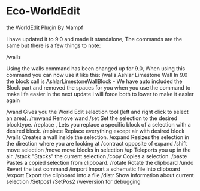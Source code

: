 # Eco-WorldEdit

the WorldEdit Plugin By Mampf

I have updated it to 9.0 and made it standalone, The commands are the same but there is a few things to note:

/walls 

Using the walls command has been changed up for 9.0, When using this command you can now use it like this:
/walls Ashlar Limestone Wall
In 9.0 the block call is AshlarLimestoneWallBlock - We have auto included the Block part and removed the spaces for you when you use the command to make life easier in the next update i will force both to lower to make it easier again

/wand Gives you the World Edit selection tool (left and right click to select an area).
/rmwand Remove wand
/set <block> Set the selection to the desired blocktype.
/replace <replaceBlock>, <desiredBlock> Lets you replace a specific block of a selection with a desired block.
/replace <desiredBlock> Replace everything except air with desired block
/walls Creates a wall inside the selection.
/expand <amount> <direction> Resizes the selection in the direction where you are looking at
/contract <amount> <direction> opposite of expand
/shift <amount> <direction> move selection
/move <amount> <direction> move blocks in selection
/up <amount> Teleports you up in the air.
/stack <amount> <direction> "Stacks" the current selection
/copy Copies a selection.
/paste Pastes a copied selection from clipboard.
/rotate <degree> Rotate the clipboard
/undo Revert the last command
/import <name> Import a schematic file into clipboard
/export <name> Export the clipboard into a file
/distr Show information about current selection
/Setpos1
/SetPos2
/weversion for debugging

